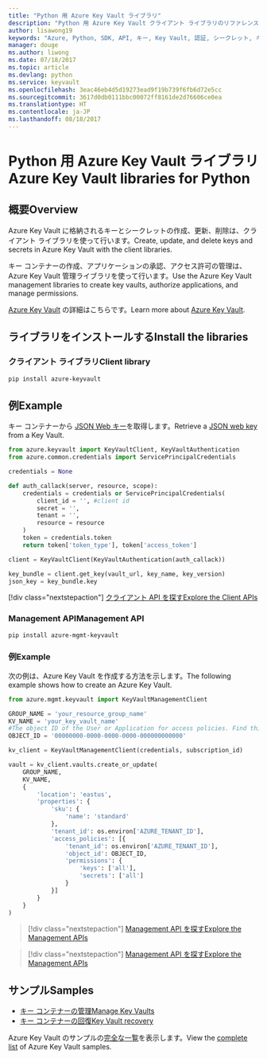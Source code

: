 ```yaml
---
title: "Python 用 Azure Key Vault ライブラリ"
description: "Python 用 Azure Key Vault クライアント ライブラリのリファレンス ドキュメント"
author: lisawong19
keywords: "Azure, Python, SDK, API, キー, Key Vault, 認証, シークレット, キー, セキュリティ"
manager: douge
ms.author: liwong
ms.date: 07/18/2017
ms.topic: article
ms.devlang: python
ms.service: keyvault
ms.openlocfilehash: 3eac46eb4d5d19273ead9f19b739f6fb6d72e5cc
ms.sourcegitcommit: 3617d0db0111bbc00072ff8161de2d76606ce0ea
ms.translationtype: HT
ms.contentlocale: ja-JP
ms.lasthandoff: 08/18/2017
---
```

# <a name="azure-key-vault-libraries-for-python"></a><span data-ttu-id="0d200-104">Python 用 Azure Key Vault ライブラリ</span><span class="sxs-lookup"><span data-stu-id="0d200-104">Azure Key Vault libraries for Python</span></span>

## <a name="overview"></a><span data-ttu-id="0d200-105">概要</span><span class="sxs-lookup"><span data-stu-id="0d200-105">Overview</span></span>

<span data-ttu-id="0d200-106">Azure Key Vault に格納されるキーとシークレットの作成、更新、削除は、クライアント ライブラリを使って行います。</span><span class="sxs-lookup"><span data-stu-id="0d200-106">Create, update, and delete keys and secrets in Azure Key Vault with the client libraries.</span></span>

<span data-ttu-id="0d200-107">キー コンテナーの作成、アプリケーションの承認、アクセス許可の管理は、Azure Key Vault 管理ライブラリを使って行います。</span><span class="sxs-lookup"><span data-stu-id="0d200-107">Use the Azure Key Vault management libraries to create key vaults, authorize applications, and manage permissions.</span></span> 

<span data-ttu-id="0d200-108">[Azure Key Vault](/azure/key-vault/key-vault-whatis) の詳細はこちらです。</span><span class="sxs-lookup"><span data-stu-id="0d200-108">Learn more about [Azure Key Vault](/azure/key-vault/key-vault-whatis).</span></span>

## <a name="install-the-libraries"></a><span data-ttu-id="0d200-109">ライブラリをインストールする</span><span class="sxs-lookup"><span data-stu-id="0d200-109">Install the libraries</span></span>

### <a name="client-library"></a><span data-ttu-id="0d200-110">クライアント ライブラリ</span><span class="sxs-lookup"><span data-stu-id="0d200-110">Client library</span></span>
```bash
pip install azure-keyvault
```

## <a name="example"></a><span data-ttu-id="0d200-111">例</span><span class="sxs-lookup"><span data-stu-id="0d200-111">Example</span></span>
<span data-ttu-id="0d200-112">キー コンテナーから [JSON Web キー](https://tools.ietf.org/html/draft-ietf-jose-json-web-key-18)を取得します。</span><span class="sxs-lookup"><span data-stu-id="0d200-112">Retrieve a [JSON web key](https://tools.ietf.org/html/draft-ietf-jose-json-web-key-18) from a Key Vault.</span></span>

```python
from azure.keyvault import KeyVaultClient, KeyVaultAuthentication
from azure.common.credentials import ServicePrincipalCredentials

credentials = None

def auth_callack(server, resource, scope):
    credentials = credentials or ServicePrincipalCredentials(
        client_id = '', #client id
        secret = '',
        tenant = '',
        resource = resource
    )
    token = credentials.token
    return token['token_type'], token['access_token']

client = KeyVaultClient(KeyVaultAuthentication(auth_callack))

key_bundle = client.get_key(vault_url, key_name, key_version)
json_key = key_bundle.key
```
[!div class="nextstepaction"]
[<span data-ttu-id="0d200-113">クライアント API を探す</span><span class="sxs-lookup"><span data-stu-id="0d200-113">Explore the Client APIs</span></span>](/python/api/overview/azure/keyvault/clientlibrary)

### <a name="management-api"></a><span data-ttu-id="0d200-114">Management API</span><span class="sxs-lookup"><span data-stu-id="0d200-114">Management API</span></span>
```bash
pip install azure-mgmt-keyvault
```

### <a name="example"></a><span data-ttu-id="0d200-115">例</span><span class="sxs-lookup"><span data-stu-id="0d200-115">Example</span></span>
<span data-ttu-id="0d200-116">次の例は、Azure Key Vault を作成する方法を示します。</span><span class="sxs-lookup"><span data-stu-id="0d200-116">The following example shows how to create an Azure Key Vault.</span></span> 

```python
from azure.mgmt.keyvault import KeyVaultManagementClient

GROUP_NAME = 'your_resource_group_name'
KV_NAME = 'your_key_vault_name'
#The object ID of the User or Application for access policies. Find this number in the portal
OBJECT_ID = '00000000-0000-0000-0000-000000000000'

kv_client = KeyVaultManagementClient(credentials, subscription_id)

vault = kv_client.vaults.create_or_update(
    GROUP_NAME,
    KV_NAME,
    {
        'location': 'eastus',
        'properties': {
            'sku': {
                'name': 'standard'
            },
            'tenant_id': os.environ['AZURE_TENANT_ID'],
            'access_policies': [{
                'tenant_id': os.environ['AZURE_TENANT_ID'],
                'object_id': OBJECT_ID,
                'permissions': {
                    'keys': ['all'],
                    'secrets': ['all']
                }
            }]
        }
    }
)
```
> [!div class="nextstepaction"]
> [<span data-ttu-id="0d200-117">Management API を探す</span><span class="sxs-lookup"><span data-stu-id="0d200-117">Explore the Management APIs</span></span>](/python/api/azure.mgmt.keyvault)

> [!div class="nextstepaction"]
> [<span data-ttu-id="0d200-118">Management API を探す</span><span class="sxs-lookup"><span data-stu-id="0d200-118">Explore the Management APIs</span></span>](/python/api/overview/azure/keyvault/managementlibrary)

## <a name="samples"></a><span data-ttu-id="0d200-119">サンプル</span><span class="sxs-lookup"><span data-stu-id="0d200-119">Samples</span></span>
* <span data-ttu-id="0d200-120">[キー コンテナーの管理][1]</span><span class="sxs-lookup"><span data-stu-id="0d200-120">[Manage Key Vaults][1]</span></span> 
* <span data-ttu-id="0d200-121">[キー コンテナーの回復][2]</span><span class="sxs-lookup"><span data-stu-id="0d200-121">[Key Vault recovery][2]</span></span>

[1]: https://azure.microsoft.com/resources/samples/key-vault-python-manage/
[2]: https://azure.microsoft.com/resources/samples/key-vault-recovery-python/

<span data-ttu-id="0d200-122">Azure Key Vault のサンプルの[完全な一覧](https://azure.microsoft.com/resources/samples/?platform=python&term=key+vault)を表示します。</span><span class="sxs-lookup"><span data-stu-id="0d200-122">View the [complete list](https://azure.microsoft.com/resources/samples/?platform=python&term=key+vault) of Azure Key Vault samples.</span></span> 